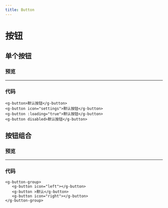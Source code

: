```yaml
---
title: Button 
---
```


# 按钮

## 单个按钮

### 预览
---
<ClientOnly>
  <button-demo1/>
</ClientOnly> 

### 代码
```
<g-button>默认按钮</g-button>
<g-button icon="settings">默认按钮</g-button>
<g-button :loading="true">默认按钮</g-button>
<g-button disabled>默认按钮</g-button>

```

## 按钮组合

### 预览
---
<ClientOnly>
  <button-demo1/>
</ClientOnly> 

### 代码
```
<g-button-group>
   <g-button icon="left"></g-button>
   <g-button >默认</g-button>
   <g-button icon="right"></g-button>
</g-button-group>
      
```


